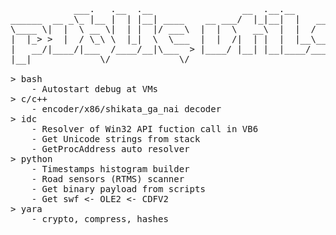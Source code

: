 <pre>
            ___.   .__  .__                 __  .__.__          
______  __ _\_ |__ |  | |__| ____    __ ___/  |_|__|  |   ______
\____ \|  |  \ __ \|  | |  |/ ___\  |  |  \   __\  |  |  /  ___/
|  |_> >  |  / \_\ \  |_|  \  \___  |  |  /|  | |  |  |__\___ \ 
|   __/|____/|___  /____/__|\___  > |____/ |__| |__|____/____  >
|__|             \/             \/                           \/ 

> bash
	- Autostart debug at VMs
> c/c++
	- encoder/x86/shikata_ga_nai decoder
> idc
	- Resolver of Win32 API fuction call in VB6
	- Get Unicode strings from stack
	- GetProcAddress auto resolver
> python
	- Timestamps histogram builder
	- Road sensors (RTMS) scanner
	- Get binary payload from scripts
	- Get swf <- OLE2 <- CDFV2
> yara
	- crypto, compress, hashes

</pre>
